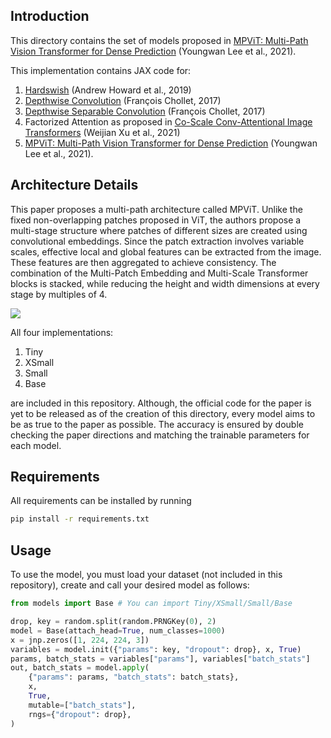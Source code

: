 ## Introduction
This directory contains the set of models proposed in <a href="https://arxiv.org/abs/2112.11010">MPViT: Multi-Path Vision Transformer for Dense Prediction</a> (Youngwan Lee et al., 2021).

This implementation contains JAX code for:

1. <a href="https://arxiv.org/abs/1905.02244v5">Hardswish</a> (Andrew Howard et al., 2019)
2. <a href="https://openaccess.thecvf.com/content_cvpr_2017/papers/Chollet_Xception_Deep_Learning_CVPR_2017_paper.pdf">Depthwise Convolution</a> (François Chollet, 2017)
3. <a href="https://openaccess.thecvf.com/content_cvpr_2017/papers/Chollet_Xception_Deep_Learning_CVPR_2017_paper.pdf">Depthwise Separable Convolution</a> (François Chollet, 2017)
4. Factorized Attention as proposed in <a href="https://arxiv.org/abs/2104.06399">Co-Scale Conv-Attentional Image Transformers</a> (Weijian Xu et al., 2021)
5. <a href="https://arxiv.org/abs/2112.11010">MPViT: Multi-Path Vision Transformer for Dense Prediction</a> (Youngwan Lee et al., 2021).

## Architecture Details
This paper proposes a multi-path architecture called MPViT. Unlike the fixed non-overlapping patches proposed in ViT, the authors propose a multi-stage structure where patches of different sizes are created using convolutional embeddings. Since the patch extraction involves variable scales, effective local and global features can be extracted from the image. These features are then aggregated to achieve consistency. The combination of the Multi-Patch Embedding and Multi-Scale Transformer blocks is stacked, while reducing the height and width dimensions at every stage by multiples of 4. 

<!-- <img src="https://i.imgur.com/0Sc798S.png" height=auto width=450px> -->

<img src="https://i.imgur.com/us0HYU1.png">

All four implementations:

1. Tiny
2. XSmall
3. Small
4. Base

are included in this repository. Although, the official code for the paper is yet to be released as of the creation of this directory, every model aims to be as true to the paper as possible. The accuracy is ensured by double checking the paper directions and matching the trainable parameters for each model.

## Requirements
All requirements can be installed by running
```sh
pip install -r requirements.txt
```
## Usage
To use the model, you must load your dataset (not included in this repository), create and call your desired model as follows:

```py
from models import Base # You can import Tiny/XSmall/Small/Base

drop, key = random.split(random.PRNGKey(0), 2)
model = Base(attach_head=True, num_classes=1000)
x = jnp.zeros([1, 224, 224, 3])
variables = model.init({"params": key, "dropout": drop}, x, True)
params, batch_stats = variables["params"], variables["batch_stats"]
out, batch_stats = model.apply(
    {"params": params, "batch_stats": batch_stats},
    x,
    True,
    mutable=["batch_stats"],
    rngs={"dropout": drop},
)
```